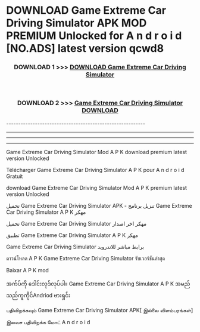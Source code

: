 # DOWNLOAD Game Extreme Car Driving Simulator  APK MOD PREMIUM Unlocked for A n d r o i d [NO.ADS] latest version qcwd8 



<div align="center">

<h3>DOWNLOAD 1 >>> <a href="https://getmod2.web.app/?judul=Game Extreme Car Driving Simulator ">DOWNLOAD Game Extreme Car Driving Simulator </a></h3><br>

<h3>DOWNLOAD 2 >>> <a href="https://getmod2.web.app/?judul=Game Extreme Car Driving Simulator ">Game Extreme Car Driving Simulator  DOWNLOAD </a></h3>

</div>
----------------------------------------------------------

----------------------------------------------------------

----------------------------------------------------------

----------------------------------------------------------

Game Extreme Car Driving Simulator  Mod A P K download premium latest version Unlocked

Télécharger Game Extreme Car Driving Simulator  A P K pour A n d r o i d Gratuit

download Game Extreme Car Driving Simulator  Mod A P K premium latest version Unlocked

تحميل Game Extreme Car Driving Simulator  APK - تنزيل برنامج Game Extreme Car Driving Simulator  A P K مهكر

تحميل Game Extreme Car Driving Simulator  مهكر اخر اصدار

تطبيق Game Extreme Car Driving Simulator  A P K مهكر

Game Extreme Car Driving Simulator  برابط مباشر للاندرويد

ดาวน์โหลด A P K Game Extreme Car Driving Simulator  รับเวอร์ชันล่าสุด

Baixar A P K mod

အက်ပ်ကို ဒေါင်းလုဒ်လုပ်ပါ။ Game Extreme Car Driving Simulator  A P K အမည်သည်ကူကိုင်Andriod ဗားရှင်း

பதிவிறக்கவும் Game Extreme Car Driving Simulator  APK[ இல்லை விளம்பரங்கள்] 
 
இலவச பதிவிறக்க மோட் A n d r o i d



